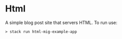 # Html 

A simple blog post site that servers HTML.
To run use:

```
> stack run html-mig-example-app

```
